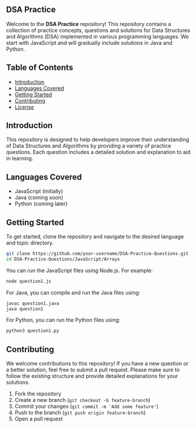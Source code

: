 ## DSA Practice 

Welcome to the **DSA Practice** repository! This repository contains a collection of practice concepts, questions and solutions for Data Structures and Algorithms (DSA) implemented in various programming languages. We start with JavaScript and will gradually include solutions in Java and Python.

## Table of Contents

- [Introduction](#introduction)
- [Languages Covered](#languages-covered)
- [Getting Started](#getting-started)
- [Contributing](#contributing)
- [License](#license)

## Introduction

This repository is designed to help developers improve their understanding of Data Structures and Algorithms by providing a variety of practice questions. Each question includes a detailed solution and explanation to aid in learning.

## Languages Covered

- JavaScript (initially)
- Java (coming soon)
- Python (coming later)

## Getting Started

To get started, clone the repository and navigate to the desired language and topic directory.

```bash
git clone https://github.com/your-username/DSA-Practice-Questions.git
cd DSA-Practice-Questions/JavaScript/Arrays
```

You can run the JavaScript files using Node.js. For example:

```bash
node question1.js
```

For Java, you can compile and run the Java files using:

```bash
javac question1.java
java question1
```

For Python, you can run the Python files using:

```bash
python3 question1.py
```

## Contributing

We welcome contributions to this repository! If you have a new question or a better solution, feel free to submit a pull request. Please make sure to follow the existing structure and provide detailed explanations for your solutions.

1. Fork the repository
2. Create a new branch (`git checkout -b feature-branch`)
3. Commit your changes (`git commit -m 'Add some feature'`)
4. Push to the branch (`git push origin feature-branch`)
5. Open a pull request
